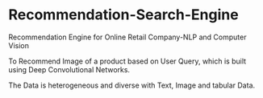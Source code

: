 # Recommendation-Search-Engine
Recommendation Engine for Online Retail Company-NLP and Computer Vision

To Recommend Image of a product based on User Query, which is built using Deep Convolutional Networks. 

The Data is heterogeneous and diverse with Text, Image and tabular Data.

